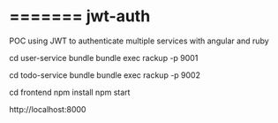 =======
jwt-auth
========

POC using JWT to authenticate multiple services with angular and ruby

cd user-service
bundle
bundle exec rackup -p 9001

cd todo-service
bundle
bundle exec rackup -p 9002

cd frontend
npm install
npm start

http://localhost:8000